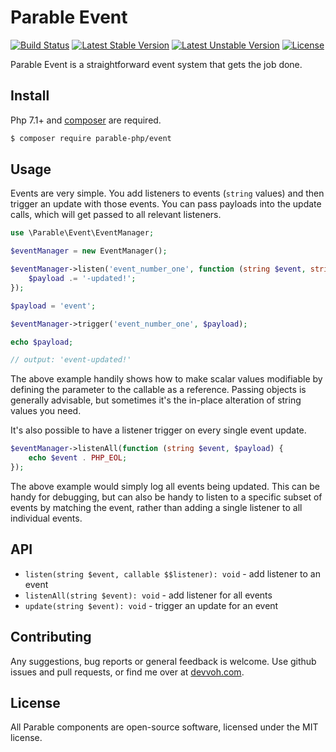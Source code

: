 # Parable Event

[![Build Status](https://travis-ci.org/parable-php/event.svg?branch=master)](https://travis-ci.org/parable-php/event)
[![Latest Stable Version](https://poser.pugx.org/parable-php/event/v/stable)](https://packagist.org/packages/parable-php/event)
[![Latest Unstable Version](https://poser.pugx.org/parable-php/event/v/unstable)](https://packagist.org/packages/parable-php/event)
[![License](https://poser.pugx.org/parable-php/event/license)](https://packagist.org/packages/parable-php/event)

Parable Event is a straightforward event system that gets the job done.

## Install

Php 7.1+ and [composer](https://getcomposer.org) are required.

```bash
$ composer require parable-php/event
```

## Usage

Events are very simple. You add listeners to events (`string` values) and then trigger an update with those events. You 
can pass payloads into the update calls, which will get passed to all relevant listeners. 

```php
use \Parable\Event\EventManager;

$eventManager = new EventManager();

$eventManager->listen('event_number_one', function (string $event, string &$payload) {
    $payload .= '-updated!';
});

$payload = 'event';

$eventManager->trigger('event_number_one', $payload);

echo $payload;

// output: 'event-updated!'
```

The above example handily shows how to make scalar values modifiable by defining the parameter to the callable as a
reference. Passing objects is generally advisable, but sometimes it's the in-place alteration of string values you
need.

It's also possible to have a listener trigger on every single event update.

```php
$eventManager->listenAll(function (string $event, $payload) {
    echo $event . PHP_EOL;
});
``` 

The above example would simply log all events being updated. This can be handy for debugging, but can also be handy
to listen to a specific subset of events by matching the event, rather than adding a single listener to all individual
events. 

## API

- `listen(string $event, callable $$listener): void` - add listener to an event
- `listenAll(string $event): void` - add listener for all events
- `update(string $event): void` - trigger an update for an event

## Contributing

Any suggestions, bug reports or general feedback is welcome. Use github issues and pull requests, or find me over at [devvoh.com](https://devvoh.com).

## License

All Parable components are open-source software, licensed under the MIT license.
